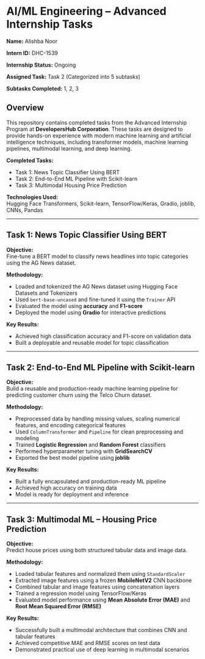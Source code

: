 # AI/ML Engineering – Advanced Internship Tasks

**Name:** Alishba Noor  

**Intern ID:** DHC-1539  

**Internship Status:** Ongoing  

**Assigned Task:** Task 2 (Categorized into 5 subtasks)  

**Subtasks Completed:** 1, 2, 3  



## **Overview**
This repository contains completed tasks from the Advanced Internship Program at **DevelopersHub Corporation**. These tasks are designed to provide hands-on experience with modern machine learning and artificial intelligence techniques, including transformer models, machine learning pipelines, multimodal learning, and deep learning.

**Completed Tasks:**  
- Task 1: News Topic Classifier Using BERT  
- Task 2: End-to-End ML Pipeline with Scikit-learn  
- Task 3: Multimodal Housing Price Prediction  

**Technologies Used:**  
Hugging Face Transformers, Scikit-learn, TensorFlow/Keras, Gradio, joblib, CNNs, Pandas

---

## **Task 1: News Topic Classifier Using BERT**

**Objective:**  
Fine-tune a BERT model to classify news headlines into topic categories using the AG News dataset.

**Methodology:**  
- Loaded and tokenized the AG News dataset using Hugging Face Datasets and Tokenizers  
- Used `bert-base-uncased` and fine-tuned it using the `Trainer` API  
- Evaluated the model using **accuracy** and **F1-score**  
- Deployed the model using **Gradio** for interactive predictions

**Key Results:**  
- Achieved high classification accuracy and F1-score on validation data  
- Built a deployable and reusable model for topic classification

---

## **Task 2: End-to-End ML Pipeline with Scikit-learn**

**Objective:**  
Build a reusable and production-ready machine learning pipeline for predicting customer churn using the Telco Churn dataset.

**Methodology:**  
- Preprocessed data by handling missing values, scaling numerical features, and encoding categorical features  
- Used `ColumnTransformer` and `Pipeline` for clean preprocessing and modeling  
- Trained **Logistic Regression** and **Random Forest** classifiers  
- Performed hyperparameter tuning with **GridSearchCV**  
- Exported the best model pipeline using **joblib**

**Key Results:**  
- Built a fully encapsulated and production-ready ML pipeline  
- Achieved high accuracy on training data  
- Model is ready for deployment and inference

---

## **Task 3: Multimodal ML – Housing Price Prediction**

**Objective:**  
Predict house prices using both structured tabular data and image data.

**Methodology:**  
- Loaded tabular features and normalized them using `StandardScaler`  
- Extracted image features using a frozen **MobileNetV2** CNN backbone  
- Combined tabular and image features using concatenation layers  
- Trained a regression model using TensorFlow/Keras  
- Evaluated model performance using **Mean Absolute Error (MAE)** and **Root Mean Squared Error (RMSE)**

**Key Results:**  
- Successfully built a multimodal architecture that combines CNN and tabular features  
- Achieved competitive MAE and RMSE scores on test data  
- Demonstrated practical use of deep learning in multimodal scenarios

